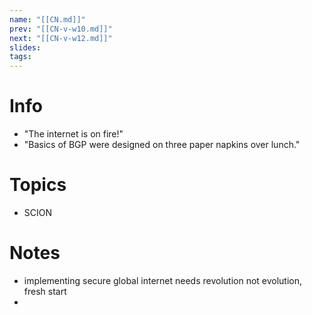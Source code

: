 ```yaml
---
name: "[[CN.md]]"
prev: "[[CN-v-w10.md]]"
next: "[[CN-v-w12.md]]"
slides: 
tags: 
---
```



# Info
- "The internet is on fire!"
- "Basics of BGP were designed on three paper napkins over lunch."


# Topics
- SCION


# Notes
- implementing secure global internet needs revolution not evolution, fresh start
- 
